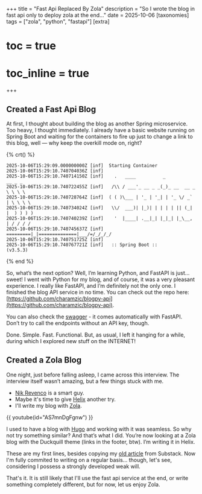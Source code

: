 +++
title = "Fast Api Replaced By Zola"
description = "So I wrote the blog in fast api only to deploy zola at the end..."
date = 2025-10-06
[taxonomies]
tags = ["zola", "python", "fastapi"]
[extra]
# toc = true
# toc_inline = true
+++

## Created a Fast Api Blog

At first, I thought about building the blog as another Spring microservice. Too heavy, I thought immediately. I already have a basic
website running on Spring Boot and waiting for the containers to fire up just to change a link to this blog, well — why keep the overkill mode on, right?

{% crt() %}
```
2025-10-06T15:29:09.000000000Z [inf]  Starting Container
2025-10-06T15:29:10.740704036Z [inf]  
2025-10-06T15:29:10.740714150Z [inf]    .   ____          _            __ _ _
2025-10-06T15:29:10.740722455Z [inf]   /\\ / ___'_ __ _ _(_)_ __  __ _ \ \ \ \
2025-10-06T15:29:10.740728764Z [inf]  ( ( )\___ | '_ | '_| | '_ \/ _` | \ \ \ \
2025-10-06T15:29:10.740734024Z [inf]   \\/  ___)| |_)| | | | | || (_| |  ) ) ) )
2025-10-06T15:29:10.740740239Z [inf]    '  |____| .__|_| |_|_| |_\__, | / / / /
2025-10-06T15:29:10.740745637Z [inf]   =========|_|==============|___/=/_/_/_/
2025-10-06T15:29:10.740751725Z [inf]  
2025-10-06T15:29:10.740767721Z [inf]   :: Spring Boot ::                (v3.5.3)

```
{% end %}


So, what’s the next option? Well, I’m learning Python, and FastAPI
is just… sweet! I went with Python for my blog, and of course, it was a very pleasant experience. I really like FastAPI,
and I’m definitely not the only one. I finished the blog API service in no time. You can check out the repo here: [https://github.com/charamzic/blogpy-api](https://github.com/charamzic/blogpy-api).

You can also check the [swagger](https://blogpy-api-production.up.railway.app/docs/) - it comes automatically with FastAPI. Don’t try to call the endpoints without an API key, though.

Done. Simple. Fast. Functional. But, as usual, I left it hanging for a while, during which I explored new stuff on the INTERNET!

## Created a Zola Blog

One night, just before falling asleep, I came across this interview. The interview itself wasn’t amazing, but a few things stuck with me.

- [Nik Revenco](https://github.com/nik-rev) is a smart guy.
- Maybe it's time to give [Helix](https://helix-editor.com) another try.
- I'll write my blog with [Zola](https://www.getzola.org).

{{ youtube(id="AS7mnDgFgnw") }}

I used to have a blog with [Hugo](https://gohugo.io) and working with it was seamless. So why not try something similar?
And that’s what I did. You’re now looking at a Zola blog with the Duckquill theme (links in the footer, btw). I’m writing it in Helix.

These are my first lines, besides copying my [old article](/posts/turning-old-macbook-into-an-ubuntu-server-part-1) from Substack. Now I'm fully commited to writing on
a regular basis... though, let's see, considering I possess a strongly developed weak will.

That's it. It is still likely that I'll use the fast api service at the end, or write something completely different, but for now, let us enjoy Zola.
